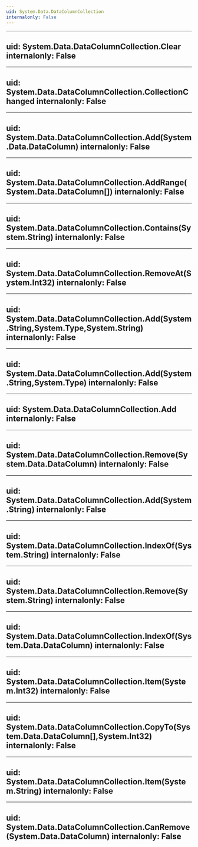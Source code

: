 ```yaml
---
uid: System.Data.DataColumnCollection
internalonly: False
---
```


---
uid: System.Data.DataColumnCollection.Clear
internalonly: False
---

---
uid: System.Data.DataColumnCollection.CollectionChanged
internalonly: False
---

---
uid: System.Data.DataColumnCollection.Add(System.Data.DataColumn)
internalonly: False
---

---
uid: System.Data.DataColumnCollection.AddRange(System.Data.DataColumn[])
internalonly: False
---

---
uid: System.Data.DataColumnCollection.Contains(System.String)
internalonly: False
---

---
uid: System.Data.DataColumnCollection.RemoveAt(System.Int32)
internalonly: False
---

---
uid: System.Data.DataColumnCollection.Add(System.String,System.Type,System.String)
internalonly: False
---

---
uid: System.Data.DataColumnCollection.Add(System.String,System.Type)
internalonly: False
---

---
uid: System.Data.DataColumnCollection.Add
internalonly: False
---

---
uid: System.Data.DataColumnCollection.Remove(System.Data.DataColumn)
internalonly: False
---

---
uid: System.Data.DataColumnCollection.Add(System.String)
internalonly: False
---

---
uid: System.Data.DataColumnCollection.IndexOf(System.String)
internalonly: False
---

---
uid: System.Data.DataColumnCollection.Remove(System.String)
internalonly: False
---

---
uid: System.Data.DataColumnCollection.IndexOf(System.Data.DataColumn)
internalonly: False
---

---
uid: System.Data.DataColumnCollection.Item(System.Int32)
internalonly: False
---

---
uid: System.Data.DataColumnCollection.CopyTo(System.Data.DataColumn[],System.Int32)
internalonly: False
---

---
uid: System.Data.DataColumnCollection.Item(System.String)
internalonly: False
---

---
uid: System.Data.DataColumnCollection.CanRemove(System.Data.DataColumn)
internalonly: False
---
